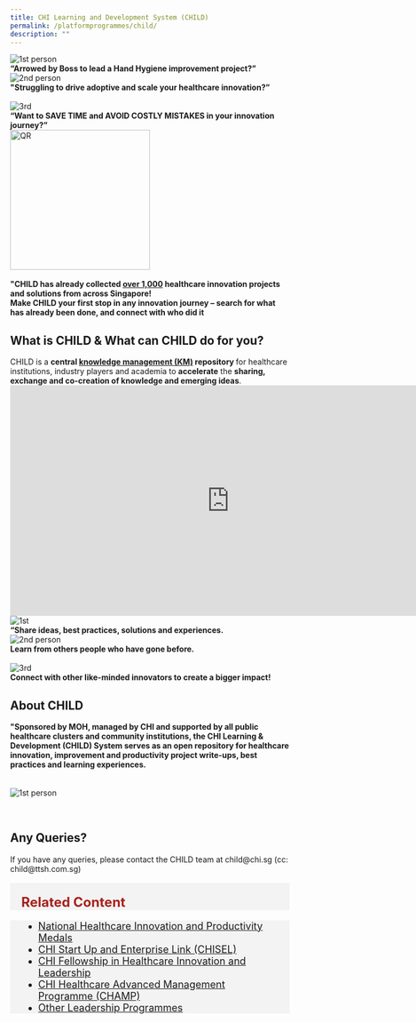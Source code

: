 ```yaml
---
title: CHI Learning and Development System (CHILD)
permalink: /platformprogrammes/child/
description: ""
---
```

<div class="row">
<div class="col"> 
<img alt="1st person" src="/images/CHILD%20pictures/picture1.gif"><br>
		<div class="header"><b>“Arrowed by Boss to lead a Hand Hygiene improvement project?” 
 </b></div>


</div>
	<div class="col"> 
<img alt="2nd person" src="/images/CHILD%20pictures/picture2.gif"><br>
	<div class="header"><b>"Struggling to drive adoptive and scale your healthcare innovation?”
 </b></div>
	
<br>

</div>
	<div class="col"> 
<img alt="3rd" src="/images/CHILD%20pictures/picture3.gif"><br>
	<div class="header"><b>“Want to SAVE TIME and AVOID COSTLY MISTAKES in your innovation journey?”
</b></div>
</div></div><div>
	
<div>
	<div class="row">
<div class="col"> 
<img alt="QR" style="width:252px; height:252px;" src="/images/CHILD%20pictures/picture4.png">
		<div class="header"><b>
 </b></div>


</div>
	<div class="col"> 
<br>
		<div class="header"><b>"CHILD has already collected <u>over 1,000</u> healthcare innovation projects and solutions from across Singapore!
<br>
Make CHILD your first stop in any innovation journey – search for what has already been done, and connect with who did it

 </b></div>
		</div></div><div></div></div></div>
		
<h2>What is CHILD &amp; What can CHILD do for you?</h2>
CHILD is a <b>central <u>knowledge management (KM)</u> repository </b>for 
 healthcare institutions, industry players and academia to <b>accelerate</b> the <b>sharing, exchange and co-creation of knowledge and emerging ideas</b>. <br>
 
 <iframe allowfullscreen="" allow="accelerometer; autoplay; clipboard-write; encrypted-media; gyroscope; picture-in-picture; web-share" frameborder="0" title="YouTube video player" src="https://www.youtube.com/embed/-_j56iZxDIg" height="415" width="790"></iframe><br>
 
<div class="row">
<div class="col"> 
<img alt="1st" src="/images/CHILD%20pictures/sharee.svg"><br>
		<div class="header"><b>“Share ideas, best practices, solutions and experiences.
 </b></div>


</div>
	<div class="col"> 
<img alt="2nd person" src="/images/CHILD%20pictures/learnn.svg"><br>
	<div class="header"><b>Learn from others people who have gone before.
 </b></div>
	
<br>

</div>
	<div class="col"> 
<img alt="3rd" src="/images/CHILD%20pictures/connect.svg"><br>
	<div class="header"><b>Connect with other like-minded innovators to create a bigger impact!
</b></div>
</div></div><div>
<div>
	<h2>About CHILD</h2>
	<div>
	<div class="row">
<div class="col"> 
		<div class="header"><b>"Sponsored by MOH, managed by CHI and supported by all public healthcare clusters and community institutions, the CHI Learning &amp; Development (CHILD) System serves as an open repository for healthcare innovation, improvement and productivity project write-ups, best practices and learning experiences.
 </b></div><br>


</div>
	<div class="col"> 
<br>
		<img alt="1st person" src="/images/CHILD%20pictures/picture8.png"><br>
		<div class="header"><b>

 </b></div><br>
	</div></div><div>
	
<div>
	<h2>Any Queries?</h2>
	If you have any queries, please contact the CHILD team at child@chi.sg (cc: child@ttsh.com.sg) <br><br>
		
</div></div></div></div></div>

	
<div style="font-size:24px; font-weight: 700; color: #a6221c; background-color: #f3f3f3; padding: 20px 0px 0px 20px;" class="row"> Related Content</div>

<div style="font-size:18px ;background-color: #f3f3f3; padding: 0px 25px 0px 20px;" class="row">
	<ul>
		<li><a href="/platformprogrammes/nhipm/">National Healthcare Innovation and Productivity Medals</a></li>
		<li><a href="/platformprogrammes/chisel/">CHI Start Up and Enterprise Link (CHISEL)</a></li>
			<li><a href="/platformprogrammes/chi-fellowship/">CHI Fellowship in Healthcare Innovation and Leadership</a></li>
	<li><a href="/platformprogrammes/chi-champ/">CHI Healthcare Advanced Management Programme (CHAMP)</a></li>
	<li><a href="/platformprogrammes/otherprogrammes/">Other Leadership Programmes</a></li>
	</ul>
</div>